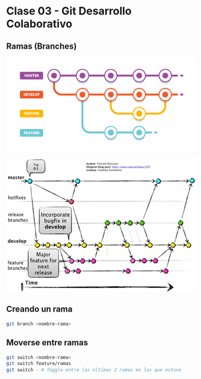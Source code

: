 # Clase 03 - Git Desarrollo Colaborativo

## Ramas (Branches)

![estructuras-ramas](_ref/basica.png)

![Alt text](_ref/avanzada.png)

## Creando un rama

```sh
git branch <nombre-rama>
```

## Moverse entre ramas

```sh
git switch <nombre-rama>
git switch feature/ramas
git switch - # Toggle entre las últimas 2 ramas en las que estuve
```




